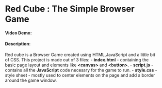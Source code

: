 # Red Cube : The Simple Browser Game
#### Video Demo:  <URL HERE>
#### Description:
Red cube is a Browser Game created using HTML,JavaScript and a little bit of CSS.
This project is made out of 3 files:
    \- **index.html** - containing the basic page layout and elements like **\<canvas\>** and **\<button\>**.
    \- **script.js** - contains all the **JavaScript** code necesary for the game to run.
    \- **style.css** - style sheet - mostly used to center elements on the page and add a border around the game window.

